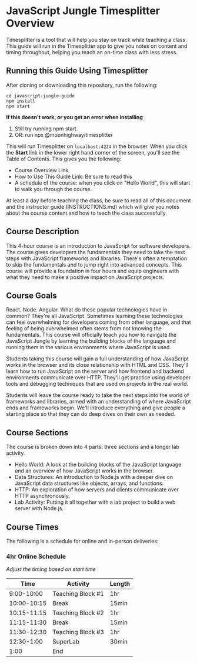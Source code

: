 # JavaScript Jungle Timesplitter Overview

Timesplitter is a tool that will help you stay on track while teaching a class. This guide will run in the Timesplitter app to give you notes on content and timing throughout, helping you teach an on-time class with less stress.

## Running this Guide Using Timesplitter

After cloning or downloading this repository, run the following:

```
cd javascript-jungle-guide
npm install
npm start
```

**If this doesn't work, or you get an error when installing**

1. Still try running npm start.
2. OR: run npx @moonhighway/timesplitter

This will run Timesplitter on `localhost:4224` in the browser. When you click the **Start** link in the lower right hand corner of the screen, you'll see the Table of Contents. This gives you the following:

- Course Overview Link
- How to Use This Guide Link: Be sure to read this
- A schedule of the course: when you click on "Hello World", this will start to walk you through the course.

At least a day before teaching the class, be sure to read all of this document and the instructor guide (INSTRUCTIONS.md) which will give you notes about the course content and how to teach the class successfully.

## Course Description

This 4-hour course is an introduction to JavaScript for software developers. The course gives developers the fundamentals they need to take the next steps with JavaScript frameworks and libraries. There's often a temptation to skip the fundamentals and to jump right into advanced concepts. This course will provide a foundation in four hours and equip engineers with what they need to make a positive impact on JavaScript projects.

## Course Goals

React. Node. Angular. What do these popular technologies have in common? They're all JavaScript. Sometimes learning these technologies can feel overwhelming for developers coming from other language, and that feeling of being overwhelmed often stems from not knowing the fundamentals. This course will officially teach you how to navigate the JavaScript Jungle by learning the building blocks of the language and running them in the various environments where JavaScript is used.

Students taking this course will gain a full understanding of how JavaScript works in the browser and its close relationship with HTML and CSS. They'll learn how to run JavaScript on the server and how frontend and backend environments communicate over HTTP. They'll get practice using developer tools and debugging techniques that are used on projects in the real world.

Students will leave the course ready to take the next steps into the world of frameworks and libraries, armed with an understanding of where JavaScript ends and frameworks begin. We'll introduce everything and give people a starting place so that they can do deep dives on their own as needed.

## Course Sections

The course is broken down into 4 parts: three sections and a longer lab activity.

- Hello World: A look at the building blocks of the JavaScript language and an overview of how JavaScript works in the browser.
- Data Structures: An introduction to Node.js with a deeper dive on JavaScript data structures like objects, arrays, and functions.
- HTTP: An exploration of how servers and clients communicate over HTTP asynchronously.
- Lab Activity: Putting it all together with a lab project to build a web server with Node.js.

## Course Times

The following is a schedule for online and in-person deliveries:

### 4hr Online Schedule

_Adjust the timing based on start time_

| Time        | Activity          | Length |
| ----------- | ----------------- | ------ |
| 9:00-10:00  | Teaching Block #1 | 1hr    |
| 10:00-10:15 | Break             | 15min  |
| 10:15-11:15 | Teaching Block #2 | 1hr    |
| 11:15-11:30 | Break             | 15min  |
| 11:30-12:30 | Teaching Block #3 | 1hr    |
| 12:30-1:00  | SuperLab          | 30min  |
| 1:00        | End               |        |
